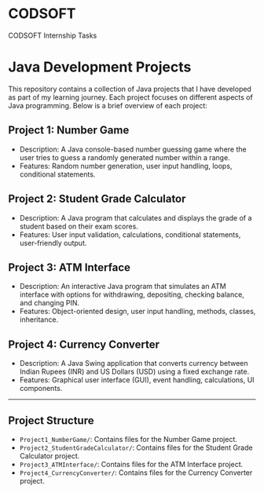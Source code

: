# CODSOFT
CODSOFT Internship Tasks

# Java Development Projects

This repository contains a collection of Java projects that I have developed as part of my learning journey. Each project focuses on different aspects of Java programming. Below is a brief overview of each project:

## Project 1: Number Game

- Description: A Java console-based number guessing game where the user tries to guess a randomly generated number within a range.
- Features: Random number generation, user input handling, loops, conditional statements.

## Project 2: Student Grade Calculator

- Description: A Java program that calculates and displays the grade of a student based on their exam scores.
- Features: User input validation, calculations, conditional statements, user-friendly output.

## Project 3: ATM Interface

- Description: An interactive Java program that simulates an ATM interface with options for withdrawing, depositing, checking balance, and changing PIN.
- Features: Object-oriented design, user input handling, methods, classes, inheritance.

## Project 4: Currency Converter

- Description: A Java Swing application that converts currency between Indian Rupees (INR) and US Dollars (USD) using a fixed exchange rate.
- Features: Graphical user interface (GUI), event handling, calculations, UI components.

---

## Project Structure

- `Project1_NumberGame/`: Contains files for the Number Game project.
- `Project2_StudentGradeCalculator/`: Contains files for the Student Grade Calculator project.
- `Project3_ATMInterface/`: Contains files for the ATM Interface project.
- `Project4_CurrencyConverter/`: Contains files for the Currency Converter project.



